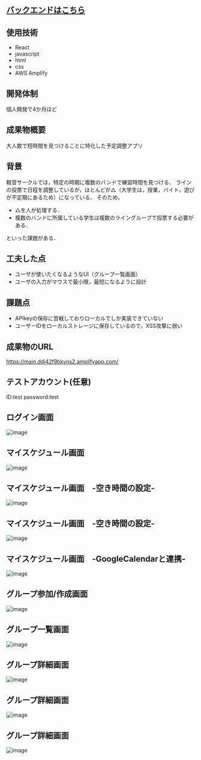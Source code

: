 ## [バックエンドはこちら](https://github.com/egashirashunsuke/FindTime_Back)

## 使用技術
- React
- javascript
- html
- css
- AWS Amplify

## 開発体制
個人開発で4か月ほど

## 成果物概要
大人数で短時間を見つけることに特化した予定調整アプリ

## 背景
軽音サークルでは，特定の時期に複数のバンドで練習時間を見つける．
ラインの投票で日程を調整しているが，ほとんどが△（大学生は，授業，バイト，遊びが不定期にあるため）になっている．
そのため，
- △を人が処理する．
- 複数のバンドに所属している学生は複数のライングループで投票する必要がある．

といった課題がある．

## 工夫した点
- ユーザが使いたくなるようなUI（グループ一覧画面）
- ユーザの入力がマウスで最小限，最短になるように設計

## 課題点
- APIkeyの保存に苦戦しておりローカルでしか実装できていない
- ユーザーIDをローカルストレージに保存しているので，XSS攻撃に弱い

## 成果物のURL
https://main.ddj42f9bkvns2.amplifyapp.com/

## テストアカウント(任意)
ID:test password:test

## ログイン画面
![image](https://github.com/user-attachments/assets/7fe1c6af-89cc-4fd2-b638-1c87424442ac)

## マイスケジュール画面
![image](https://github.com/user-attachments/assets/feee128e-a4f0-42e5-a1b4-9a5cf2e2d034)

## マイスケジュール画面　-空き時間の設定-
![image](https://github.com/user-attachments/assets/c82b5d28-3d47-44af-a387-06a2bf22872b)

## マイスケジュール画面　-空き時間の設定-
![image](https://github.com/user-attachments/assets/e1ebf03a-8527-4778-b28a-99b85e0ff6a4)

## マイスケジュール画面　-GoogleCalendarと連携-　
![image](https://github.com/user-attachments/assets/ebb68cdc-7365-465b-b18c-b4b5090dc5cf)


## グループ参加/作成画面
![image](https://github.com/user-attachments/assets/df9876dd-de77-40bc-ab20-7380e6022995)

## グループ一覧画面
![image](https://github.com/user-attachments/assets/d227c385-ce83-45f6-9ab6-a7c535416616)

## グループ詳細画面
![image](https://github.com/user-attachments/assets/a20ad11c-f814-412c-bf06-5953e3b038b9)

## グループ詳細画面
![image](https://github.com/user-attachments/assets/142c2386-bd25-47a7-95dc-7cf576e1ee71)

## グループ詳細画面
![image](https://github.com/user-attachments/assets/93a47a2e-439d-4251-973b-0c2930a14b88)

